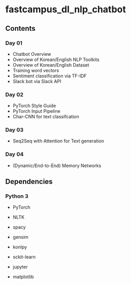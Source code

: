 # fastcampus_dl_nlp_chatbot

## Contents

### Day 01
- Chatbot Overview
- Overview of Korean/English NLP Toolkits
- Overview of Korean/English Dataset
- Training word vectors
- Sentiment classification via TF-IDF
- Slack bot via Slack API

### Day 02
- PyTorch Style Guide
- PyTorch Input Pipeline
- Char-CNN for text classifcation

### Day 03
- Seq2Seq with Attention for Text generation

### Day 04
- (Dynamic/End-to-End) Memory Networks

## Dependencies

### Python 3
- PyTorch
- NLTK
- spacy
- gensim
- konlpy
- sckit-learn

- jupyter
- matplotlib
